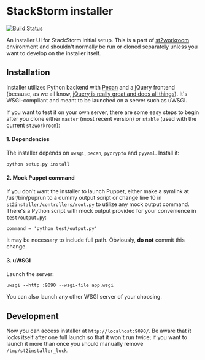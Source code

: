 # StackStorm installer

[![Build Status](https://api.travis-ci.org/StackStorm/st2installer.svg?branch=master)](https://travis-ci.org/StackStorm/st2installer)

An installer UI for StackStorm initial setup. This is a part of [st2workroom](https://github.com/StackStorm/st2workroom) environment and shouldn't normally be run or cloned separately unless you want to develop on the installer itself.

## Installation

Installer utilizes Python backend with [Pecan](http://pecanpy.org) and a jQuery frontend (because, as we all know, [jQuery is really great and does all things](http://i.imgur.com/ifO2JrX.gif)). It's WSGI-compliant and meant to be launched on a server such as uWSGI.

If you want to test it on your own server, there are some easy steps to begin after you clone either `master` (most recent version) or `stable` (used with the current `st2workroom`):

#### 1. Dependencies
The installer depends on `uwsgi`, `pecan`, `pycrypto` and `pyyaml`. Install it:
```
python setup.py install
```

#### 2. Mock Puppet command
If you don't want the installer to launch Puppet, either make a symlink at /usr/bin/puprun to a dummy output script or change line 10 in `st2installer/controllers/root.py` to utilize any mock output command. There's a Python script with mock output provided for your convenience in `test/output.py`:
```
command = 'python test/output.py'
```
It may be necessary to include full path. Obviously, **do not** commit this change.


#### 3. uWSGI
Launch the server:
```
uwsgi --http :9090 --wsgi-file app.wsgi
```
You can also launch any other WSGI server of your choosing.

## Development

Now you can access installer at `http://localhost:9090/`. Be aware that it locks itself after one full launch so that it won't run twice; if you want to launch it more than once you should manually remove `/tmp/st2installer_lock`.
